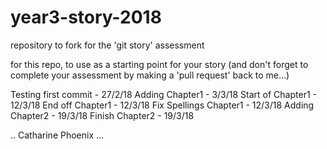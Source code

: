 # year3-story-2018
repository to fork for the 'git story' assessment

for this repo, to use as a starting point for your story
(and don't forget to complete your assessment by making a 'pull request' back to me...)

Testing first commit - 27/2/18
Adding Chapter1 - 3/3/18
Start of Chapter1 - 12/3/18
End off Chapter1 - 12/3/18
Fix Spellings Chapter1 - 12/3/18
Adding Chapter2 - 19/3/18
Finish Chapter2 - 19/3/18

.. Catharine Phoenix ...
